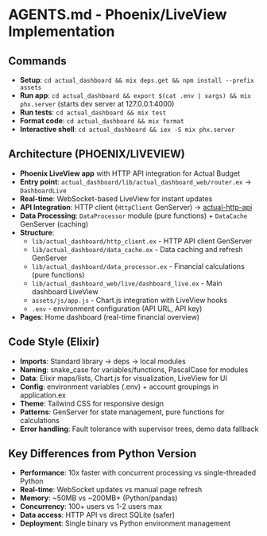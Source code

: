# AGENTS.md - Phoenix/LiveView Implementation

## Commands
- **Setup**: `cd actual_dashboard && mix deps.get && npm install --prefix assets`
- **Run app**: `cd actual_dashboard && export $(cat .env | xargs) && mix phx.server` (starts dev server at 127.0.0.1:4000)
- **Run tests**: `cd actual_dashboard && mix test`
- **Format code**: `cd actual_dashboard && mix format`
- **Interactive shell**: `cd actual_dashboard && iex -S mix phx.server`

## Architecture (PHOENIX/LIVEVIEW)
- **Phoenix LiveView app** with HTTP API integration for Actual Budget
- **Entry point**: `actual_dashboard/lib/actual_dashboard_web/router.ex` → `DashboardLive`
- **Real-time**: WebSocket-based LiveView for instant updates
- **API Integration**: HTTP client (`HttpClient` GenServer) → [actual-http-api](https://github.com/jhonderson/actual-http-api)
- **Data Processing**: `DataProcessor` module (pure functions) + `DataCache` GenServer (caching)
- **Structure**:
  - `lib/actual_dashboard/http_client.ex` - HTTP API client GenServer
  - `lib/actual_dashboard/data_cache.ex` - Data caching and refresh GenServer
  - `lib/actual_dashboard/data_processor.ex` - Financial calculations (pure functions)
  - `lib/actual_dashboard_web/live/dashboard_live.ex` - Main dashboard LiveView
  - `assets/js/app.js` - Chart.js integration with LiveView hooks
  - `.env` - environment configuration (API URL, API key)
- **Pages**: Home dashboard (real-time financial overview)

## Code Style (Elixir)
- **Imports**: Standard library → deps → local modules
- **Naming**: snake_case for variables/functions, PascalCase for modules
- **Data**: Elixir maps/lists, Chart.js for visualization, LiveView for UI
- **Config**: environment variables (.env) + account groupings in application.ex
- **Theme**: Tailwind CSS for responsive design
- **Patterns**: GenServer for state management, pure functions for calculations
- **Error handling**: Fault tolerance with supervisor trees, demo data fallback

## Key Differences from Python Version
- **Performance**: 10x faster with concurrent processing vs single-threaded Python
- **Real-time**: WebSocket updates vs manual page refresh
- **Memory**: ~50MB vs ~200MB+ (Python/pandas)
- **Concurrency**: 100+ users vs 1-2 users max
- **Data access**: HTTP API vs direct SQLite (safer)
- **Deployment**: Single binary vs Python environment management
